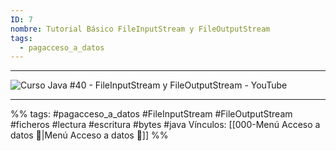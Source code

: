 ```yaml
---
ID: 7
nombre: Tutorial Básico FileInputStream y FileOutputStream
tags:
  - pagacceso_a_datos
---
```

___

![Curso Java #40 - FileInputStream y FileOutputStream - YouTube](https://www.youtube.com/watch?v=4TFi4tyBQGw)

___
%%
tags: #pagacceso_a_datos  #FileInputStream #FileOutputStream #ficheros #lectura #escritura #bytes #java
Vínculos:  [[000-Menú Acceso a datos 📃|Menú Acceso a datos 📃]]
%%